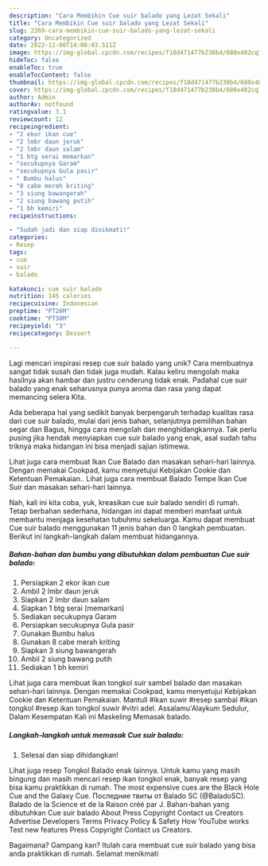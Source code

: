```yaml
---
description: "Cara Membikin Cue suir balado yang Lezat Sekali"
title: "Cara Membikin Cue suir balado yang Lezat Sekali"
slug: 2269-cara-membikin-cue-suir-balado-yang-lezat-sekali
category: Uncategorized
date: 2022-12-06T14:08:03.511Z
image: https://img-global.cpcdn.com/recipes/f18d471477b238b4/680x482cq70/cue-suir-balado-foto-resep-utama.jpg
hideToc: false
enableToc: true
enableTocContent: false
thumbnail: https://img-global.cpcdn.com/recipes/f18d471477b238b4/680x482cq70/cue-suir-balado-foto-resep-utama.jpg
cover: https://img-global.cpcdn.com/recipes/f18d471477b238b4/680x482cq70/cue-suir-balado-foto-resep-utama.jpg
author: Admin
authorAv: notfound
ratingvalue: 3.1
reviewcount: 12
recipeingredient:
- "2 ekor ikan cue"
- "2 lmbr daun jeruk"
- "2 lmbr daun salam"
- "1 btg serai memarkan"
- "secukupnya Garam"
- "secukupnya Gula pasir"
- " Bumbu halus"
- "8 cabe merah kriting"
- "3 siung bawangerah"
- "2 siung bawang putih"
- "1 bh kemiri"
recipeinstructions:

- "Sudah jadi dan siap dinikmati!"
categories:
- Resep
tags:
- cue
- suir
- balado

katakunci: cue suir balado 
nutrition: 145 calories
recipecuisine: Indonesian
preptime: "PT26M"
cooktime: "PT38M"
recipeyield: "3"
recipecategory: Dessert

---
```





Lagi mencari inspirasi resep cue suir balado yang unik? Cara membuatnya sangat tidak susah dan tidak juga mudah. Kalau keliru mengolah maka hasilnya akan hambar dan justru cenderung tidak enak. Padahal cue suir balado yang enak seharusnya punya aroma dan rasa yang dapat memancing selera Kita.





Ada beberapa hal yang sedikit banyak berpengaruh terhadap kualitas rasa dari cue suir balado, mulai dari jenis bahan, selanjutnya pemilihan bahan segar dan Bagus, hingga cara mengolah dan menghidangkannya. Tak perlu pusing jika hendak menyiapkan cue suir balado yang enak,      asal sudah tahu triknya maka hidangan ini bisa menjadi sajian istimewa.














Lihat juga cara membuat Ikan Cue Balado dan masakan sehari-hari lainnya. Dengan memakai Cookpad, kamu menyetujui Kebijakan Cookie dan Ketentuan Pemakaian.. Lihat juga cara membuat Balado Tempe Ikan Cue Suir dan masakan sehari-hari lainnya.






Nah, kali ini kita coba, yuk, kreasikan cue suir balado sendiri di rumah. Tetap berbahan sederhana, hidangan ini dapat memberi manfaat untuk membantu menjaga kesehatan tubuhmu sekeluarga. Kamu dapat membuat Cue suir balado menggunakan 11 jenis bahan dan 0 langkah pembuatan. Berikut ini langkah-langkah dalam membuat hidangannya.

<!--inarticleads1-->

##### Bahan-bahan dan bumbu yang dibutuhkan dalam pembuatan Cue suir balado:

1. Persiapkan 2 ekor ikan cue
1. Ambil 2 lmbr daun jeruk
1. Siapkan 2 lmbr daun salam
1. Siapkan 1 btg serai (memarkan)
1. Sediakan secukupnya Garam
1. Persiapkan secukupnya Gula pasir
1. Gunakan  Bumbu halus
1. Gunakan 8 cabe merah kriting
1. Siapkan 3 siung bawangerah
1. Ambil 2 siung bawang putih
1. Sediakan 1 bh kemiri


Lihat juga cara membuat Ikan tongkol suir sambel balado dan masakan sehari-hari lainnya. Dengan memakai Cookpad, kamu menyetujui Kebijakan Cookie dan Ketentuan Pemakaian. Mantull #ikan suwir #resep sambal #ikan tongkol #resep ikan tongkol suwir #vitri adel. Assalamu&#39;Alaykum Sedulur, Dalam Kesempatan Kali ini Maskeling Memasak balado. 

<!--inarticleads2-->

##### Langkah-langkah untuk memasak Cue suir balado:


1. Selesai dan siap dihidangkan!

Lihat juga resep Tongkol Balado enak lainnya. Untuk kamu yang masih bingung dan masih mencari resep ikan tongkol enak, banyak resep yang bisa kamu praktikkan di rumah. The most expensive cues are the Black Hole Cue and the Galaxy Cue. Последние твиты от Balado SC ‍(@BaladoSC). Balado de la Science et de la Raison créé par J. Bahan-bahan yang dibutuhkan Cue suir balado About Press Copyright Contact us Creators Advertise Developers Terms Privacy Policy &amp; Safety How YouTube works Test new features Press Copyright Contact us Creators. 

Bagaimana? Gampang kan? Itulah cara membuat cue suir balado yang bisa anda praktikkan di rumah. Selamat menikmati
